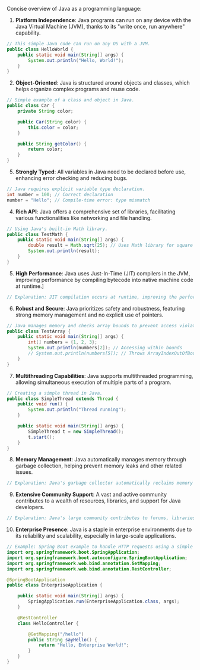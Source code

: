 Concise overview of Java as a programming language:

1. **Platform Independence**: Java programs can run on any device with the Java Virtual Machine (JVM), thanks to its "write once, run anywhere" capability.
```java
// This simple Java code can run on any OS with a JVM.
public class HelloWorld {
    public static void main(String[] args) {
        System.out.println("Hello, World!");
    }
}
```
2. **Object-Oriented**: Java is structured around objects and classes, which helps organize complex programs and reuse code.
```java
// Simple example of a class and object in Java.
public class Car {
    private String color;

    public Car(String color) {
        this.color = color;
    }

    public String getColor() {
        return color;
    }
}
```
5. **Strongly Typed**: All variables in Java need to be declared before use, enhancing error checking and reducing bugs.
```java
// Java requires explicit variable type declaration.
int number = 100; // Correct declaration
number = "Hello"; // Compile-time error: type mismatch
```
4. **Rich API**: Java offers a comprehensive set of libraries, facilitating various functionalities like networking and file handling.
```java
// Using Java's built-in Math library.
public class TestMath {
    public static void main(String[] args) {
        double result = Math.sqrt(25); // Uses Math library for square root
        System.out.println(result);
    }
}
```
5. **High Performance**: Java uses Just-In-Time (JIT) compilers in the JVM, improving performance by compiling bytecode into native machine code at runtime.]
```java
// Explanation: JIT compilation occurs at runtime, improving the performance of Java applications without specific code examples.
```
6. **Robust and Secure**: Java prioritizes safety and robustness, featuring strong memory management and no explicit use of pointers.
```java
// Java manages memory and checks array bounds to prevent access violations.
public class TestArray {
    public static void main(String[] args) {
        int[] numbers = {1, 2, 3};
        System.out.println(numbers[2]); // Accessing within bounds
        // System.out.println(numbers[5]); // Throws ArrayIndexOutOfBoundsException
    }
}
```
7. **Multithreading Capabilities**: Java supports multithreaded programming, allowing simultaneous execution of multiple parts of a program.
```java
// Creating a simple thread in Java.
public class SimpleThread extends Thread {
    public void run() {
        System.out.println("Thread running");
    }

    public static void main(String[] args) {
        SimpleThread t = new SimpleThread();
        t.start();
    }
}
```
8. **Memory Management**: Java automatically manages memory through garbage collection, helping prevent memory leaks and other related issues.
```java
// Explanation: Java's garbage collector automatically reclaims memory of objects not in use, with no explicit code example needed.
```
9. **Extensive Community Support**: A vast and active community contributes to a wealth of resources, libraries, and support for Java developers.
```java
// Explanation: Java's large community contributes to forums, libraries, and frameworks, which support developers. Specific code example not applicable.
```
10. **Enterprise Presence**: Java is a staple in enterprise environments due to its reliability and scalability, especially in large-scale applications.
```java
// Example: Spring Boot example to handle HTTP requests using a simple RESTful web service
import org.springframework.boot.SpringApplication;
import org.springframework.boot.autoconfigure.SpringBootApplication;
import org.springframework.web.bind.annotation.GetMapping;
import org.springframework.web.bind.annotation.RestController;

@SpringBootApplication
public class EnterpriseApplication {

    public static void main(String[] args) {
        SpringApplication.run(EnterpriseApplication.class, args);
    }

    @RestController
    class HelloController {

        @GetMapping("/hello")
        public String sayHello() {
            return "Hello, Enterprise World!";
        }
    }
}
```